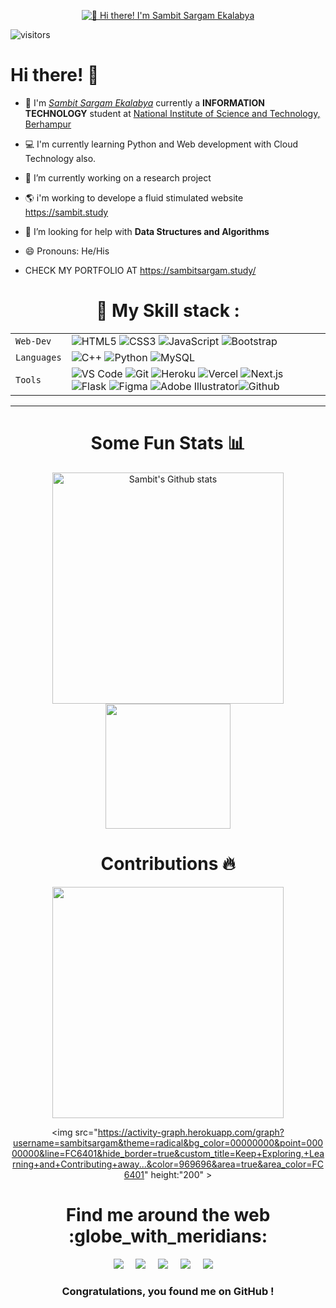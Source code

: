 <p align="center">
  <a href="https://linktr.ee/sambitsargam">
  <img src="https://github.com/sambitsargam/sambitsargam/blob/main/sambitsargam.png" alt="👋 Hi there! I'm Sambit Sargam Ekalabya" title="👋 Hi there! I'm Sambit"/>
  </a>
</p>



![visitors](https://visitor-badge-reloaded.herokuapp.com/badge?page_id=sambitsargam.sambitsargam&color=00df00)

# Hi there! 👋
- :school: I'm <a href="https://sambitsargam.study/" target="_blank">_Sambit Sargam Ekalabya_</a> currently a **INFORMATION TECHNOLOGY** student at <a href="https://nist.edu/" target="_blank" >National Institute of Science and Technology, Berhampur</a>
- 💻 I'm currently learning Python and Web development with Cloud Technology also.
- 🔭 I’m currently working on a  research project
- 🌎 i'm working to develope a fluid stimulated website https://sambit.study
- 🤔 I’m looking for help with **Data Structures and Algorithms**
- 😄 Pronouns: He/His

- CHECK MY PORTFOLIO AT https://sambitsargam.study/

<h1 align="center"> 🍁 My Skill stack :</h1>


|               |           |
|       ---     |    ---    |
| `Web-Dev`     | ![HTML5](https://img.shields.io/badge/-HTML5-CC2400?style=for-the-badge&logo=html5&logoColor=white) ![CSS3](https://img.shields.io/badge/-CSS3-E24800?style=for-the-badge&logo=css3) ![JavaScript](https://img.shields.io/badge/-JavaScript-FE7601?style=for-the-badge&logo=javascript) ![Bootstrap](https://img.shields.io/badge/bootstrap-FE9A00?style=for-the-badge&logo=bootstrap&logoColor=white)|
| `Languages`   | ![C++](https://img.shields.io/badge/-C++-034D9A?style=for-the-badge&logo=c%2B%2B) ![Python](https://img.shields.io/badge/-Python-1F65AC?style=for-the-badge&logo=Python&logoColor=white) ![MySQL](https://img.shields.io/badge/-MySQL-307BBD?style=for-the-badge&logo=mysql&logoColor=white)|
| `Tools`       | ![VS Code](https://img.shields.io/badge/Visual_Studio_Code-5D1A60?style=for-the-badge&logo=visual%20studio%20code&logoColor=white) ![Git](https://img.shields.io/badge/Git-682181?style=for-the-badge&logo=git&logoColor=white) ![Heroku](https://img.shields.io/badge/Heroku-AA2690?style=for-the-badge&logo=heroku&logoColor=white) ![Vercel](https://img.shields.io/badge/vercel-AA42F1.svg?style=for-the-badge&logo=vercel&logoColor=white) ![Next.js](https://img.shields.io/badge/next.js-000000?style=for-the-badge&logo=next.js&logoColor=white) ![Flask](https://img.shields.io/badge/flask-%23000.svg?style=for-the-badge&logo=flask&logoColor=white) ![Figma](https://img.shields.io/badge/figma-%23F24E1E.svg?style=for-the-badge&logo=figma&logoColor=white) ![Adobe Illustrator](https://img.shields.io/badge/adobeillustrator-%23FF9A00.svg?style=for-the-badge&logo=adobeillustrator&logoColor=white)![Github](https://img.shields.io/badge/github-%23121011?logo=github&logoColor=white)|



<hr>


<h1 align="center"> Some Fun Stats 📊 </h1>
<div>

</div>
<div align="center">
<img width="370px" src="https://github-readme-stats.vercel.app/api?username=sambitsargam&show_icons=true&theme=radical&count_private=true&hide_border=true&title_color=FC6401&icon_color=FC6401&bg_color=0D111700&text_color=969696&custom_title=Joshith's+Github Stats"height:"200"  alt="Sambit's Github stats" />
 <div align="center"> 
   <img src="https://github-readme-stats.vercel.app/api/top-langs/?username=sambitsargam&layout=compact&bg_color=0d1117&text_color=FFF&border_color=444&title_color=00BFFF"  height="200"/>

</div>
<h1 align="center"> Contributions 🔥</h1>
<p align="center">
  <img width="370px" height:"200" src="http://github-readme-streak-stats.herokuapp.com?user=sambitsargam&hide_border=true&background=0D111700&border=943BDD00&fire=CB0044&sideNums=FC6401&currStreakLabel=ff96e6e&currStreakNum=969696&sideLabels=FC6401&dates=969696&stroke=7F1DA2" />

  <img src="https://activity-graph.herokuapp.com/graph?username=sambitsargam&theme=radical&bg_color=00000000&point=00000000&line=FC6401&hide_border=true&custom_title=Keep+Exploring,+Learning+and+Contributing+away...&color=969696&area=true&area_color=FC6401" height:"200" >

<h1 align="center"> Find me around the web :globe_with_meridians:</h1>
<p align="center">
  <a href="https://www.linkedin.com/in/sambitsargam/"><img src="https://img.shields.io/badge/linkedin-%230077B5.svg?&style=for-the-badge&logo=linkedin&logoColor=white" /></a>&nbsp;&nbsp;&nbsp;&nbsp;
  <a href="https://sambitsargam.study/#contact"><img src="https://img.shields.io/badge/gmail-%23D14836.svg?&style=for-the-badge&logo=gmail&logoColor=white" /></a>&nbsp;&nbsp;&nbsp;&nbsp;
  <a href="https://www.twitter.com/sambitsargam"><img src="https://img.shields.io/badge/twitter-%231DA1F2.svg?&style=for-the-badge&logo=twitter&logoColor=white" /></a>&nbsp;&nbsp;&nbsp;&nbsp;
  <a href="https://www.instagram.com/myself_sambit/"><img src="https://img.shields.io/badge/Instagram-E4405F?style=for-the-badge&logo=instagram&logoColor=white" /></a>&nbsp;&nbsp;&nbsp;&nbsp;
  <a href="https://medium.com/@sambitsargam"><img src="https://img.shields.io/badge/medium-%2312100E.svg?&style=for-the-badge&logo=medium&logoColor=white" /></a>&nbsp;&nbsp;&nbsp;&nbsp;
</p>

  ### <p align="center"> Congratulations, you found me on GitHub ! </p>
